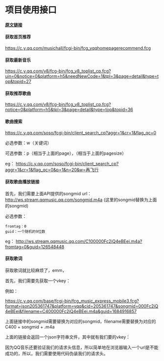 # 项目使用接口

#### [**原文链接**](https://littlefish33.cn/MusicApi/)

#### 获取首页推荐
https://c.y.qq.com/musichall/fcgi-bin/fcg_yqqhomepagerecommend.fcg

#### 获取最新音乐
https://c.y.qq.com/v8/fcg-bin/fcg_v8_toplist_cp.fcg?uin=0&notice=0&platform=h5&needNewCode=1&tpl=3&page=detail&type=top&topid=27

#### 获取推荐歌曲
https://c.y.qq.com/v8/fcg-bin/fcg_v8_toplist_cp.fcg?notice=0&platform=h5&tpl=3&page=detail&type=top&topid=36

#### 歌曲搜索
https://c.y.qq.com/soso/fcgi-bin/client_search_cp?aggr=1&cr=1&flag_qc=0

必选参数：w（关键词）

可选参数：p（相当于上面的page），（相当于上面的pagesize）

eg：
https://c.y.qq.com/soso/fcgi-bin/client_search_cp?aggr=1&cr=1&flag_qc=0&p=1&n=20&w=再飞行

#### 获取歌曲播放链接
首先，我们需要上面API提供的songmid
url：http://ws.stream.qqmusic.qq.com/songmid.m4a
(这里的songmid替换为上面的songmid)

必选参数：

```
fromtag：0
guid：一个随机的9位数
```
eg：
http://ws.stream.qqmusic.qq.com/C100000Fc2iQ4eBEei.m4a?fromtag=0&guid=126548448

#### 获取歌词
获取歌词就比较麻烦了，emm，

首先，我们需要先获取一个vkey：

例如：

https://c.y.qq.com/base/fcgi-bin/fcg_music_express_mobile3.fcg?format=json205361747&platform=yqq&cid=205361747&songmid=000Fc2iQ4eBEei&filename=C400000Fc2iQ4eBEei.m4a&guid=1684916857

上面链接中的songmid需要替换为对应的songmid，filename需要替换为对应的C400 + songmid + .m4a

上面的链接会返回一个json字符串文件，其中就有我们要的vkey：



因为QQ音乐还要验证我们的请求头信息，所以简单地在浏览器输入一个url是不能成功的，所以，我们需要使用代码伪装我们的请求头。
